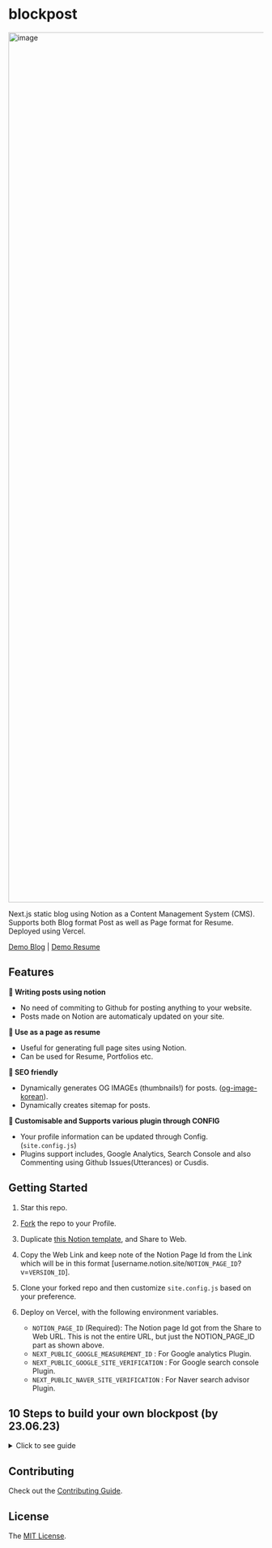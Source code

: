 # blockpost

<img width="1715" alt="image" src="https://user-images.githubusercontent.com/72514247/209824600-ca9c8acc-6d2d-4041-9931-43e34b8a9a5f.png">

Next.js static blog using Notion as a Content Management System (CMS). Supports both Blog format Post as well as Page format for Resume. Deployed using Vercel.

[Demo Blog](https://blockpost.vercel.app) | [Demo Resume](https://blockpost.vercel.app/resume)

## Features

**📒 Writing posts using notion**

- No need of commiting to Github for posting anything to your website.
- Posts made on Notion are automaticaly updated on your site.

**📄 Use as a page as resume**

- Useful for generating full page sites using Notion.
- Can be used for Resume, Portfolios etc.

**👀 SEO friendly**

- Dynamically generates OG IMAGEs (thumbnails!) for posts. ([og-image-korean](https://github.com/subtopia-algo/og-image-korean)).
- Dynamically creates sitemap for posts.

**🤖 Customisable and Supports various plugin through CONFIG**

- Your profile information can be updated through Config. (`site.config.js`)
- Plugins support includes, Google Analytics, Search Console and also Commenting using Github Issues(Utterances) or Cusdis.

## Getting Started

1. Star this repo.
2. [Fork](https://github.com/subtopia-algo/blockpost/fork) the repo to your Profile.
3. Duplicate [this Notion template](https://quasar-season-ed5.notion.site/12c38b5f459d4eb9a759f92fba6cea36?v=2e7962408e3842b2a1a801bf3546edda), and Share to Web.
4. Copy the Web Link and keep note of the Notion Page Id from the Link which will be in this format [username.notion.site/`NOTION_PAGE_ID`?v=`VERSION_ID`].
5. Clone your forked repo and then customize `site.config.js` based on your preference.
6. Deploy on Vercel, with the following environment variables.

   - `NOTION_PAGE_ID` (Required): The Notion page Id got from the Share to Web URL. This is not the entire URL, but just the NOTION_PAGE_ID part as shown above.
   - `NEXT_PUBLIC_GOOGLE_MEASUREMENT_ID` : For Google analytics Plugin.
   - `NEXT_PUBLIC_GOOGLE_SITE_VERIFICATION` : For Google search console Plugin.
   - `NEXT_PUBLIC_NAVER_SITE_VERIFICATION` : For Naver search advisor Plugin.

## 10 Steps to build your own blockpost (by 23.06.23)

<details>
   <summary> Click to see guide </summary>
   
   0. Prepare Notion, Vercel account.

1.  ⭐ `Star` and `Fork` this repo.
    <img src='https://github.com/jhk0530/blockpost/assets/6457691/b0421776-2bfe-42bc-ae31-d90206fd5789' width = '500'>
    <img src='https://github.com/jhk0530/blockpost/assets/6457691/185a8e4c-4ae2-4a38-b6f4-dc2a06a45c28' width = '500'>

2.  As you `click` the [Notion template](https://quasar-season-ed5.notion.site/12c38b5f459d4eb9a759f92fba6cea36?v=2e7962408e3842b2a1a801bf3546edda), you will see this notion page in your browser. Click `Duplicate` button(복제 in image) in right top.
    <img src='https://github.com/jhk0530/blockpost/assets/6457691/a5375429-28f0-4bba-a355-0d391cad58db' width = '500'>

3.  And you will see `notion page in notion app` in your account.
    <img src='https://github.com/jhk0530/blockpost/assets/6457691/09af5533-43d9-48e5-95eb-dcac84c97c1f' width = '500'>

4.  Click `Share` and `Publish` in right top, and check web link. (Copy web link)
    <img src='https://github.com/jhk0530/blockpost/assets/6457691/886fe4a2-79ca-4dbc-b1e1-93984e7e3f44' width = '500'>

5.  `Modify` **site.config.js** file in **your** forked repo.

    > 💡 NOTE. I changed **2 RED PART** > <img src='https://github.com/jhk0530/blockpost/assets/6457691/3d9c0da5-92bc-4372-8752-7bfc810b4986' width = '500'>

6.  Move and `login` to vercel.
    <img src='https://github.com/jhk0530/blockpost/assets/6457691/07742ad0-4766-43b0-9ebd-5311f9711bc2' width = '500'>

7.  `Build` new project using **Add New...**
    <img src='https://github.com/jhk0530/blockpost/assets/6457691/517d46be-c9bf-4181-aaa5-e9bd2fcdc822' width = '500'>

8.  `Import` **your forked blockpost repository**
    <img src='https://github.com/jhk0530/blockpost/assets/6457691/07742ad0-4766-43b0-9ebd-5311f9711bc2' width = '500'>

9.  `Add` **Environment variabes** to vercel project
    <img src='https://github.com/jhk0530/blockpost/assets/6457691/703b50a3-3a90-4915-ab73-1baca4c285f8' width = '500'>

10. `Wait` for the deployment to complete. After the deployment is successful, you should see an image like the one below.
    <img src='https://github.com/jhk0530/blockpost/assets/6457691/a7d72caa-4354-4f81-9577-c773faeed7c6' width = '500'>

🥳 Congratulations. Now check out your blog

   <img src='https://github.com/jhk0530/blockpost/assets/6457691/3876a273-a270-47ef-a2ad-663519d9e537' width = '500'>

</details>

## Contributing

Check out the [Contributing Guide](.github/CONTRIBUTING.md).

## License

The [MIT License](LICENSE).
